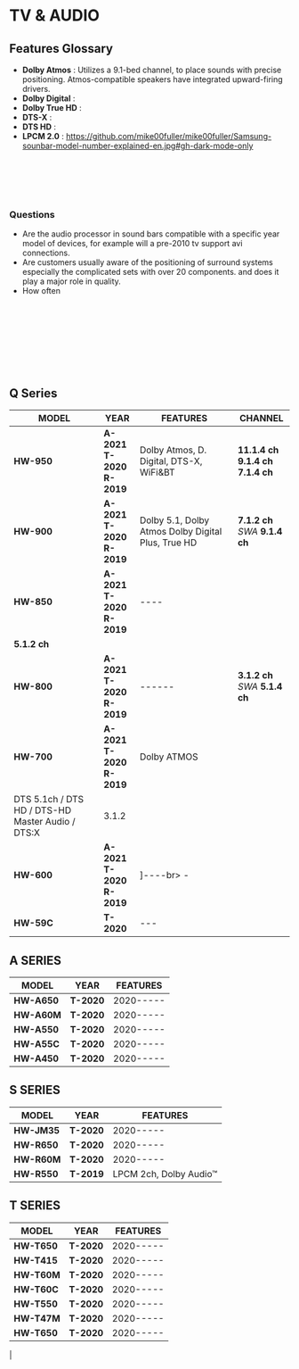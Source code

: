 # TV & AUDIO
## Features Glossary
- **Dolby Atmos** : Utilizes a 9.1-bed channel, to place sounds with precise positioning. Atmos-compatible speakers have integrated upward-firing drivers.
- **Dolby Digital** :
- **Dolby True HD** :
- **DTS-X** :
- **DTS HD** :
- **LPCM 2.0** : 
https://github.com/mike00fuller/mike00fuller/Samsung-sounbar-model-number-explained-en.jpg#gh-dark-mode-only


<br>
<br>
<br>
<br>


### Questions
- Are the audio processor in sound bars compatible with a specific year model of devices, for example will a pre-2010 tv support avi connections.
- Are customers usually aware of the positioning of surround systems especially the complicated sets with over 20 components. and does it play a major role in quality.
- How often 


<br>
<br>
<br>
<br>
<br>
<br>
<br>

## Q Series
| MODEL | YEAR | FEATURES | CHANNEL |
|-------|----------|------|--------|
|**HW-950**|**A-2021**<br>**T-2020**<br>**R-2019**|Dolby Atmos, D. Digital, DTS-X, WiFi&BT|**11.1.4 ch**<br>**9.1.4 ch** <br>**7.1.4 ch**|
|**HW-900**|**A-2021**<br>**T-2020**<br>**R-2019**|Dolby 5.1, Dolby Atmos Dolby Digital Plus, True HD|**7.1.2 ch**<br> *SWA* **9.1.4 ch**|
|**HW-850**|**A-2021**<br>**T-2020**<br>**R-2019**|----|
**5.1.2 ch**|
|**HW-800**|**A-2021**<br>**T-2020**<br>**R-2019**|------|**3.1.2 ch**<br> *SWA* **5.1.4 ch**|
|**HW-700**|**A-2021**<br>**T-2020**<br>**R-2019**| Dolby ATMOS
DTS 5.1ch / DTS HD / DTS-HD Master Audio / DTS:X |3.1.2|
|**HW-600**|**A-2021**<br>**T-2020**<br>**R-2019**|]----br> -|
|**HW-59C**|**T-2020**|---|


## A SERIES
| MODEL | YEAR | FEATURES |
|-------|----------|------|
|**HW-A650**|**T-2020**|2020-----|
|**HW-A60M**|**T-2020**|2020-----|
|**HW-A550**|**T-2020**|2020-----|
|**HW-A55C**|**T-2020**|2020-----|
|**HW-A450**|**T-2020**|2020-----|


## S SERIES 
| MODEL | YEAR | FEATURES |
|-------|----------|------|
|**HW-JM35**|**T-2020**|2020-----|
|**HW-R650**|**T-2020**|2020-----|
|**HW-R60M**|**T-2020**|2020-----|
|**HW-R550**|**T-2019**|LPCM 2ch, Dolby Audio™|**2.1 ch** |

## T SERIES 
| MODEL | YEAR | FEATURES |
|-------|----------|------|
|**HW-T650**|**T-2020**|2020-----|
|**HW-T415**|**T-2020**|2020-----|
|**HW-T60M**|**T-2020**|2020-----|
|**HW-T60C**|**T-2020**|2020-----|
|**HW-T550**|**T-2020**|2020-----|
|**HW-T47M**|**T-2020**|2020-----|
|**HW-T650**|**T-2020**|2020-----|
|
